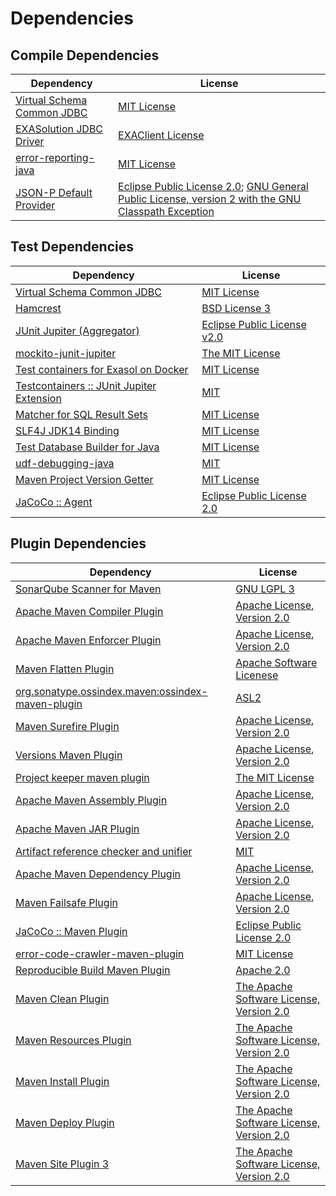 <!-- @formatter:off -->
# Dependencies

## Compile Dependencies

| Dependency                      | License                                                                                                      |
| ------------------------------- | ------------------------------------------------------------------------------------------------------------ |
| [Virtual Schema Common JDBC][0] | [MIT License][1]                                                                                             |
| [EXASolution JDBC Driver][2]    | [EXAClient License][3]                                                                                       |
| [error-reporting-java][4]       | [MIT License][5]                                                                                             |
| [JSON-P Default Provider][6]    | [Eclipse Public License 2.0][7]; [GNU General Public License, version 2 with the GNU Classpath Exception][8] |

## Test Dependencies

| Dependency                                      | License                           |
| ----------------------------------------------- | --------------------------------- |
| [Virtual Schema Common JDBC][0]                 | [MIT License][1]                  |
| [Hamcrest][9]                                   | [BSD License 3][10]               |
| [JUnit Jupiter (Aggregator)][11]                | [Eclipse Public License v2.0][12] |
| [mockito-junit-jupiter][13]                     | [The MIT License][14]             |
| [Test containers for Exasol on Docker][15]      | [MIT License][16]                 |
| [Testcontainers :: JUnit Jupiter Extension][17] | [MIT][18]                         |
| [Matcher for SQL Result Sets][19]               | [MIT License][20]                 |
| [SLF4J JDK14 Binding][21]                       | [MIT License][22]                 |
| [Test Database Builder for Java][23]            | [MIT License][24]                 |
| [udf-debugging-java][25]                        | [MIT][26]                         |
| [Maven Project Version Getter][27]              | [MIT License][28]                 |
| [JaCoCo :: Agent][29]                           | [Eclipse Public License 2.0][30]  |

## Plugin Dependencies

| Dependency                                              | License                                        |
| ------------------------------------------------------- | ---------------------------------------------- |
| [SonarQube Scanner for Maven][31]                       | [GNU LGPL 3][32]                               |
| [Apache Maven Compiler Plugin][33]                      | [Apache License, Version 2.0][34]              |
| [Apache Maven Enforcer Plugin][35]                      | [Apache License, Version 2.0][34]              |
| [Maven Flatten Plugin][36]                              | [Apache Software Licenese][34]                 |
| [org.sonatype.ossindex.maven:ossindex-maven-plugin][37] | [ASL2][38]                                     |
| [Maven Surefire Plugin][39]                             | [Apache License, Version 2.0][34]              |
| [Versions Maven Plugin][40]                             | [Apache License, Version 2.0][34]              |
| [Project keeper maven plugin][41]                       | [The MIT License][42]                          |
| [Apache Maven Assembly Plugin][43]                      | [Apache License, Version 2.0][34]              |
| [Apache Maven JAR Plugin][44]                           | [Apache License, Version 2.0][34]              |
| [Artifact reference checker and unifier][45]            | [MIT][26]                                      |
| [Apache Maven Dependency Plugin][46]                    | [Apache License, Version 2.0][34]              |
| [Maven Failsafe Plugin][47]                             | [Apache License, Version 2.0][34]              |
| [JaCoCo :: Maven Plugin][48]                            | [Eclipse Public License 2.0][30]               |
| [error-code-crawler-maven-plugin][49]                   | [MIT License][50]                              |
| [Reproducible Build Maven Plugin][51]                   | [Apache 2.0][38]                               |
| [Maven Clean Plugin][52]                                | [The Apache Software License, Version 2.0][38] |
| [Maven Resources Plugin][53]                            | [The Apache Software License, Version 2.0][38] |
| [Maven Install Plugin][54]                              | [The Apache Software License, Version 2.0][38] |
| [Maven Deploy Plugin][55]                               | [The Apache Software License, Version 2.0][38] |
| [Maven Site Plugin 3][56]                               | [The Apache Software License, Version 2.0][38] |

[0]: https://github.com/exasol/virtual-schema-common-jdbc/
[1]: https://github.com/exasol/virtual-schema-common-jdbc/blob/main/LICENSE
[2]: http://www.exasol.com
[3]: https://docs.exasol.com/connect_exasol/drivers/jdbc.htm
[4]: https://github.com/exasol/error-reporting-java/
[5]: https://github.com/exasol/error-reporting-java/blob/main/LICENSE
[6]: https://github.com/eclipse-ee4j/jsonp
[7]: https://projects.eclipse.org/license/epl-2.0
[8]: https://projects.eclipse.org/license/secondary-gpl-2.0-cp
[9]: http://hamcrest.org/JavaHamcrest/
[10]: http://opensource.org/licenses/BSD-3-Clause
[11]: https://junit.org/junit5/
[12]: https://www.eclipse.org/legal/epl-v20.html
[13]: https://github.com/mockito/mockito
[14]: https://github.com/mockito/mockito/blob/main/LICENSE
[15]: https://github.com/exasol/exasol-testcontainers/
[16]: https://github.com/exasol/exasol-testcontainers/blob/main/LICENSE
[17]: https://testcontainers.org
[18]: http://opensource.org/licenses/MIT
[19]: https://github.com/exasol/hamcrest-resultset-matcher/
[20]: https://github.com/exasol/hamcrest-resultset-matcher/blob/main/LICENSE
[21]: http://www.slf4j.org
[22]: http://www.opensource.org/licenses/mit-license.php
[23]: https://github.com/exasol/test-db-builder-java/
[24]: https://github.com/exasol/test-db-builder-java/blob/main/LICENSE
[25]: https://github.com/exasol/udf-debugging-java/
[26]: https://opensource.org/licenses/MIT
[27]: https://github.com/exasol/maven-project-version-getter/
[28]: https://github.com/exasol/maven-project-version-getter/blob/main/LICENSE
[29]: https://www.eclemma.org/jacoco/index.html
[30]: https://www.eclipse.org/legal/epl-2.0/
[31]: http://sonarsource.github.io/sonar-scanner-maven/
[32]: http://www.gnu.org/licenses/lgpl.txt
[33]: https://maven.apache.org/plugins/maven-compiler-plugin/
[34]: https://www.apache.org/licenses/LICENSE-2.0.txt
[35]: https://maven.apache.org/enforcer/maven-enforcer-plugin/
[36]: https://www.mojohaus.org/flatten-maven-plugin/
[37]: https://sonatype.github.io/ossindex-maven/maven-plugin/
[38]: http://www.apache.org/licenses/LICENSE-2.0.txt
[39]: https://maven.apache.org/surefire/maven-surefire-plugin/
[40]: https://www.mojohaus.org/versions-maven-plugin/
[41]: https://github.com/exasol/project-keeper/
[42]: https://github.com/exasol/project-keeper/blob/main/LICENSE
[43]: https://maven.apache.org/plugins/maven-assembly-plugin/
[44]: https://maven.apache.org/plugins/maven-jar-plugin/
[45]: https://github.com/exasol/artifact-reference-checker-maven-plugin
[46]: https://maven.apache.org/plugins/maven-dependency-plugin/
[47]: https://maven.apache.org/surefire/maven-failsafe-plugin/
[48]: https://www.jacoco.org/jacoco/trunk/doc/maven.html
[49]: https://github.com/exasol/error-code-crawler-maven-plugin/
[50]: https://github.com/exasol/error-code-crawler-maven-plugin/blob/main/LICENSE
[51]: http://zlika.github.io/reproducible-build-maven-plugin
[52]: http://maven.apache.org/plugins/maven-clean-plugin/
[53]: http://maven.apache.org/plugins/maven-resources-plugin/
[54]: http://maven.apache.org/plugins/maven-install-plugin/
[55]: http://maven.apache.org/plugins/maven-deploy-plugin/
[56]: http://maven.apache.org/plugins/maven-site-plugin/
